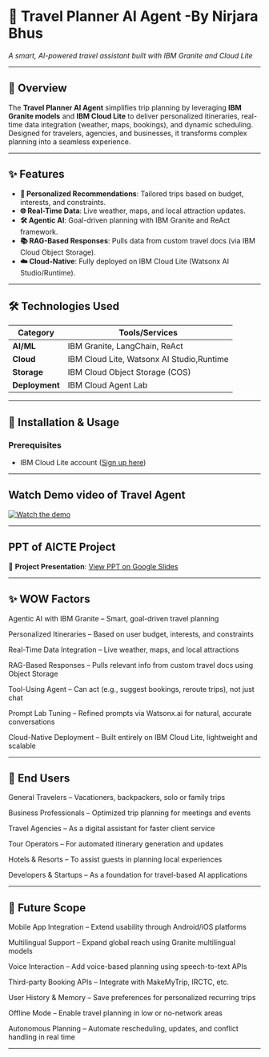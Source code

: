 # 🧳 Travel Planner AI Agent -By Nirjara Bhus 
*A smart, AI-powered travel assistant built with IBM Granite and Cloud Lite* 

---

## 📌 Overview  
The **Travel Planner AI Agent** simplifies trip planning by leveraging **IBM Granite models** and **IBM Cloud Lite** to deliver personalized itineraries, real-time data integration (weather, maps, bookings), and dynamic scheduling. Designed for travelers, agencies, and businesses, it transforms complex planning into a seamless experience.

---

## ✨ Features  
- **🧠 Personalized Recommendations**: Tailored trips based on budget, interests, and constraints.  
- **🌐 Real-Time Data**: Live weather, maps, and local attraction updates.  
- **🛠 Agentic AI**: Goal-driven planning with IBM Granite and ReAct framework.  
- **📚 RAG-Based Responses**: Pulls data from custom travel docs (via IBM Cloud Object Storage).  
- **☁️ Cloud-Native**: Fully deployed on IBM Cloud Lite (Watsonx AI Studio/Runtime).  

---

## 🛠️ Technologies Used  
| **Category**       | **Tools/Services**                          |  
|---------------------|--------------------------------------------|  
| **AI/ML**           | IBM Granite, LangChain, ReAct              |  
| **Cloud**           | IBM Cloud Lite, Watsonx AI Studio,Runtime  |  
| **Storage**         | IBM Cloud Object Storage (COS)             |  
| **Deployment**      | IBM Cloud Agent Lab                        |  

---

## 🚀 Installation & Usage  
### Prerequisites  
- IBM Cloud Lite account ([Sign up here](https://cloud.ibm.com/))

---
## Watch Demo video of Travel Agent
[![Watch the demo](https://drive.google.com/thumbnail?id=1V93MBEFjWpE2r7PzBjRl9TWy7WAmcu4y)](https://drive.google.com/file/d/1V93MBEFjWpE2r7PzBjRl9TWy7WAmcu4y/view)

---

## PPT of AICTE Project
📑 **Project Presentation**: [View PPT on Google Slides](https://docs.google.com/presentation/d/1Y2DiT1LV8aoOnirqCiIVrS1PXz_YQd3W/edit?usp=drive_link)


---

## ✨ WOW Factors
Agentic AI with IBM Granite – Smart, goal-driven travel planning

Personalized Itineraries – Based on user budget, interests, and constraints

Real-Time Data Integration – Live weather, maps, and local attractions

RAG-Based Responses – Pulls relevant info from custom travel docs using Object Storage

Tool-Using Agent – Can act (e.g., suggest bookings, reroute trips), not just chat

Prompt Lab Tuning – Refined prompts via Watsonx.ai for natural, accurate conversations

Cloud-Native Deployment – Built entirely on IBM Cloud Lite, lightweight and scalable

---

## 🎯 End Users
General Travelers – Vacationers, backpackers, solo or family trips

Business Professionals – Optimized trip planning for meetings and events

Travel Agencies – As a digital assistant for faster client service

Tour Operators – For automated itinerary generation and updates

Hotels & Resorts – To assist guests in planning local experiences

Developers & Startups – As a foundation for travel-based AI applications

--- 

## 🔮 Future Scope
Mobile App Integration – Extend usability through Android/iOS platforms

Multilingual Support – Expand global reach using Granite multilingual models

Voice Interaction – Add voice-based planning using speech-to-text APIs

Third-party Booking APIs – Integrate with MakeMyTrip, IRCTC, etc.

User History & Memory – Save preferences for personalized recurring trips

Offline Mode – Enable travel planning in low or no-network areas

Autonomous Planning – Automate rescheduling, updates, and conflict handling in real time

---










